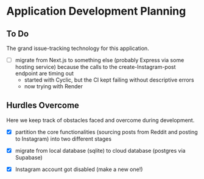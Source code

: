# Application Development Planning

## To Do
The grand issue-tracking technology for this application.

- [ ] migrate from Next.js to something else (probably Express via some hosting service) because
  the calls to the create-Instagram-post endpoint are timing out
  - started with Cyclic, but the CI kept failing without descriptive errors
  - now trying with Render

## Hurdles Overcome
Here we keep track of obstacles faced and overcome during development.

- [x] partition the core functionalities (sourcing posts from Reddit and posting to Instagram) into
  two different stages
- [x] migrate from local database (sqlite) to cloud database (postgres via Supabase)
- [x] Instagram account got disabled (make a new one!)
  